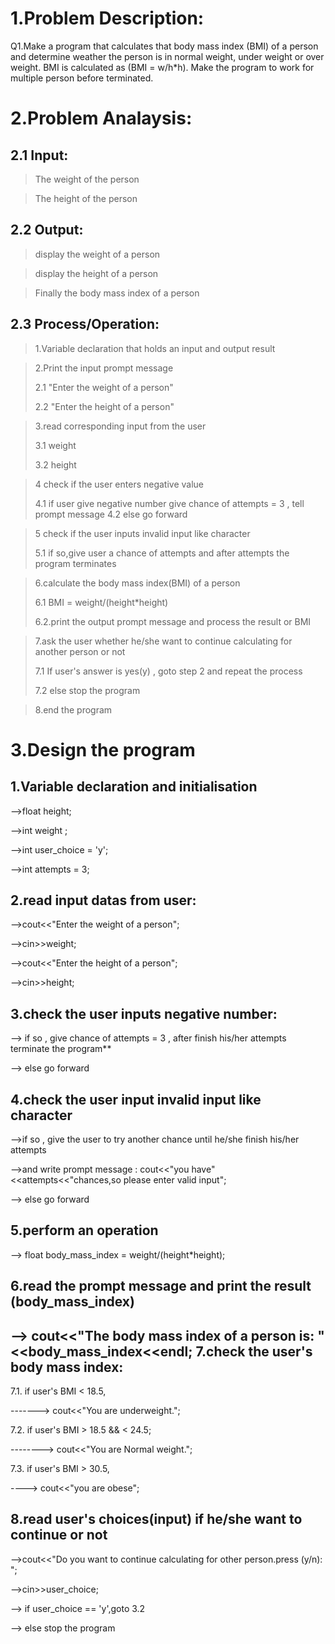 1.Problem Description:
= 
Q1.Make a program that calculates that body mass index (BMI) of a person and determine weather the person is
in normal weight, under weight or over weight. BMI is calculated as (BMI = w/h*h). Make the program to
work for multiple person before terminated.

2.Problem Analaysis:
=
2.1 Input:
-
>The weight of the person

>The height of the person

2.2 Output:
-
>display the weight of a person

>display the height of a person

>Finally the body mass index of a person

2.3 Process/Operation:
-
>1.Variable declaration that holds an input and output result

>2.Print the input prompt message
>  
>2.1 "Enter the weight of a person"
> 
> 2.2 "Enter the height of a person"

> 3.read corresponding input from the user
> 
> 3.1 weight
> 
> 3.2 height

>4 check if the user enters negative value 
> 
> 4.1 if user give negative number give chance of attempts = 3 , tell prompt message
> 4.2 else go forward

> 5 check if the user inputs invalid input like character
> 
> 5.1 if so,give user a chance of attempts and after attempts the program terminates

> 6.calculate the body mass index(BMI) of a person
> 
> 6.1 BMI = weight/(height*height)
> 
> 6.2.print the output prompt message and process the result or BMI

> 7.ask the user whether he/she want to continue calculating for another person or not
> 
> 7.1 If user's answer is yes(y) , goto step 2 and repeat the process
> 
> 7.2 else stop the program

> 8.end the program

3.Design the program
=
1.Variable declaration and initialisation
-
-->float height;

-->int weight ;

-->int user_choice = 'y';

-->int attempts = 3;

2.read input datas from user:
-
-->cout<<"Enter the weight of a person";

-->cin>>weight;

-->cout<<"Enter the height of a person";

-->cin>>height;

3.check the user inputs negative number:
-
--> if so , give chance of attempts = 3 , after finish his/her attempts terminate the program**

--> else go forward

4.check the user input invalid input like character 
-
-->if so , give the user to try another chance until he/she finish his/her attempts

-->and write prompt message : cout<<"you have"<<attempts<<"chances,so please enter valid input";

--> else go forward

5.perform an operation
-
--> float body_mass_index = weight/(height*height);

6.read the prompt message and print the result (body_mass_index)
-
--> cout<<"The body mass index of a person is: "<<body_mass_index<<endl;
7.check the user's body mass index:
-
7.1. if user's BMI < 18.5,
  
-------> cout<<"You are underweight.";

7.2. if user's BMI > 18.5 && < 24.5;

--------> cout<<"You are Normal weight.";

7.3. if user's BMI > 30.5,

----> cout<<"you are obese";

8.read user's choices(input) if he/she want to continue or not
-
-->cout<<"Do you want to continue calculating for other person.press (y/n): ";

-->cin>>user_choice;

--> if user_choice == 'y',goto 3.2

--> else stop the program

